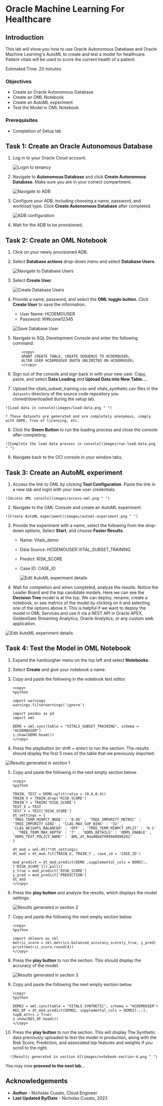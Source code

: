 # Oracle Machine Learning For Healthcare

## Introduction

This lab will show you how to use Oracle Autonomous Database and Oracle Machine Learning's AutoML to create and test a model for healthcare. 
Patient vitals will be used to score the current health of a patient.

Estimated Time:  20 minutes

### Objectives

-   Create an Oracle Autonomous Database
-   Create an OML Notebook
-   Create an AutoML experiment
-   Test the Model in OML Notebook

### Prerequisites

- Completion of Setup lab

## Task 1: Create an Oracle Autonomous Database

   1. Log in to your Oracle Cloud account.

       ![Login to tenancy](images/login.png " ") 

   2. Navigate to **Autonomous Database** and click **Create Autonomous Database**. Make sure you are in your correct compartment.
   
       ![Navigate to ADB](images/navigate-to-adb.png " ") 

   3. Configure your ADB, including choosing a name, password, and workload type. Click **Create Autonomous Database** after completed.

       ![ADB configuration](images/config-adb.png " ") 

   4. Wait for the ADB to be provisioned.

## Task 2: Create an OML Notebook


   1. Click on your newly provisioned ADB.

   2. Select **Database actions** drop-down menu and select **Database Users**.

       ![Navigate to Database Users](images/select-database-users.png " ") 

   3. Select **Create User**.

       ![Create Database Users](images/create-user.png " ") 

   4. Provide a name, password, and select the **OML toggle button**. Click **Create User** to save the information.

      - User Name: HCDEMOUSER
      - Password: W#lcome12345

      ![Save Database User](images/save-user.png " ") 

   5. Navigate to SQL Development Console and enter the following command:

      ```text
          <copy>
          GRANT CREATE TABLE, CREATE SEQUENCE TO HCDEMOUSER;
          ALTER USER HCDEMOUSER QUOTA UNLIMITED ON HCDEMOUSER;
          </copy>
      ```

   6. Sign out of the console and sign back in with your new user. Copy, paste, and select **Data Loading** and **Upload Data into New Table...**.

   7. Upload the vitals_subset_training.csv and vitals_synthetic.csv files in the `datasets` directory of the source code repository you cloned/downloaded during the setup lab.
    
    ![Load data in console](images/load-data.png " ") 

    * These datasets are generated and are completely anonymous, comply with GDPR, free of licensing, etc.

   8. Click the **Green Button** to run the loading process and close the console after completing.

    ![Complete the load data process in console](images/run-load-data.png " ") 

   9. Navigate back to the OCI console in your window tabs.

## Task 3: Create an AutoML experiment

   1. Access the link to OML by clicking **Tool Configuration**. Paste the link in a new tab and login with your new user credentials.

    ![Access OML console](images/access-oml.png " ") 

   2. Navigate to the OML Console and create an AutoML experiment.

    ![Create AutoML experiment](images/automl-experiment.png " ")

   3. Provide the experiment with a name, select the following from the drop-down options, Select **Start**, and choose **Faster Results**.
      - Name: Vitals_demo
      - Data Source: HCDEMOUSER.VITAL_SUBSET_TRAINING
      - Predict: RISK_SCORE
      - Case ID: CASE_ID

          ![Edit AutoML experiment details](images/create-automl.png " ")

   4. Wait for completion and when completed, analyze the results. Notice the Leader Board and the top candidate models. Here we can see the **Decision Tree** model is at the top. We can deploy, rename, create a notebook, or see metrics of the model by clicking on it and selecting one of the options above it. This is helpful if we want to deploy the model in OML Services and use it via a REST API in Oracle APEX, GoldenGate Streaming Analytics, Oracle Analytics, or any custom web application.

    
   ![Edit AutoML experiment details](images/completed-automl-experiment.png " ")


## Task 4: Test the Model in OML Notebook

   1. Expand the hamburgher menu on the top left and select **Notebooks**.

   2. Select **Create** and give your notebook a name.

   3. Copy and paste the following in the notebook text editor.

       ```
       <copy>
       %python
   
       import warnings
       warnings.filterwarnings('ignore')
   
       import pandas as pd
       import oml
   
       DEMO = oml.sync(table = "VITALS_SUBSET_TRAINING", schema = "HCDEMOUSER")
       z.show(DEMO.head())
       </copy>
       ```

   4. Press the playbutton (or shift + enter) to run the section. The results should display the first 5 rows of the table that we previously imported.

   ![Results generated in section 1](images/notebook-section-1.png " ")

   5. Copy and paste the following in the next empty section below.

       ```
       <copy>
       %python
   
       TRAIN, TEST = DEMO.split(ratio = (0.6,0.4))
       TRAIN_X = TRAIN.drop('RISK_SCORE')
       TRAIN_Y = TRAIN['RISK_SCORE']
       TEST_X = TEST
       TEST_Y = TEST['RISK_SCORE']
       dt_settings = {
       'TREE_TERM_MINPCT_NODE' : '0.05' , 'TREE_IMPURITY_METRIC' : 'TREE_IMPURITY_GINI' , 'CLAS_MAX_SUP_BINS' : '32' , 'CLAS_WEIGHTS_BALANCED' : 'OFF' , 'TREE_TERM_MINPCT_SPLIT' : '0.1' , 'TREE_TERM_MAX_DEPTH' : '7' , 'ODMS_DETAILS' : 'ODMS_ENABLE' , 'ODMS_TEXT_POLICY_NAME' : 'AML_dt_9da80b87999940998281'
       }
       
       dt_mod = oml.dt(**dt_settings) 
       dt_mod = dt_mod.fit(TRAIN_X, TRAIN_Y , case_id = 'CASE_ID')
   
       mod_predict = dt_mod.predict(DEMO ,supplemental_cols = DEMO[:, ['RISK_SCORE']]).pull()
       y_true = mod_predict['RISK_SCORE']
       y_pred = mod_predict['PREDICTION']
       dt_mod
       </copy>
       ```

   6. Press the **play button** and analyze the results, which displays the model settings.

      ![Results generated in section 2](images/notebook-section-2.png " ")

   7. Copy and paste the following the next empty section below.

       ```
       <copy>
       %python
   
       import sklearn as skl
       metric_score = skl.metrics.balanced_accuracy_score(y_true, y_pred)
       print(metric_score.round(4))
       </copy>
       ```

   8. Press the **play button** to run the section. This should display the accuracy of the model.

      ![Results generated in section 3](images/notebook-section-3.png " ")

   9.  Copy and paste the following the next empty section below.

       ```
       <copy>
       %python
   
       DEMO2 = oml.sync(table = "VITALS_SYNTHETIC", schema = "HCDEMOUSER")
       RES_DF = dt_mod.predict(DEMO2, supplemental_cols = DEMO2[:,:], topN_attrs = True)
       z.show(RES_DF.head())
       </copy>
       ```

   10. Press the **play button** to run the section. This will display The Synthetic data previously uploaded to test the model in production, along with the Risk Score, Prediction, and associated top features and weights if you scroll to the right. 

      ![Results generated in section 4](images/notebook-section-4.png " ")

You may now **proceed to the next lab.**..

## Acknowledgements

* **Author** - Nicholas Cusato, Cloud Engineer
* **Last Updated By/Date** - Nicholas Cusato,  2023